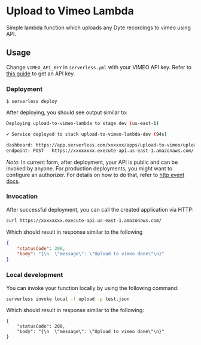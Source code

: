 <!--
title: 'AWS Simple HTTP Endpoint example in NodeJS'
description: 'This template demonstrates how to make a simple HTTP API with Node.js running on AWS Lambda and API Gateway using the Serverless Framework.'
layout: Doc
framework: v3
platform: AWS
language: nodeJS
authorLink: 'https://github.com/serverless'
authorName: 'Serverless, inc.'
authorAvatar: 'https://avatars1.githubusercontent.com/u/13742415?s=200&v=4'
-->

# Upload to Vimeo Lambda
Simple lambda function which uploads any Dyte recordings to vimeo using API.


## Usage

Change `VIMEO_API_KEY` in `serverless.yml` with your VIMEO API key. Refer to [this guide](https://developer.vimeo.com/api/guides/start) to get an API key.

### Deployment

```
$ serverless deploy
```

After deploying, you should see output similar to:

```bash
Deploying upload-to-vimeo-lambda to stage dev (us-east-1)

✔ Service deployed to stack upload-to-vimeo-lambda-dev (94s)

dashboard: https://app.serverless.com/xxxxxx/apps/upload-to-vimeo/upload-to-vimeo-lambda/dev/us-east-1
endpoint: POST - https://xxxxxxxx.execute-api.us-east-1.amazonaws.com/
```

_Note_: In current form, after deployment, your API is public and can be invoked by anyone. For production deployments, you might want to configure an authorizer. For details on how to do that, refer to [http event docs](https://www.serverless.com/framework/docs/providers/aws/events/apigateway/).

### Invocation

After successful deployment, you can call the created application via HTTP:

```bash
curl https://xxxxxxxx.execute-api.us-east-1.amazonaws.com/
```

Which should result in response similar to the following

```json
{
    "statusCode": 200,
    "body": "{\n  \"message\": \"Upload to vimeo done\"\n}"
}
```

### Local development

You can invoke your function locally by using the following command:

```bash
serverless invoke local -f upload -p test.json
```

Which should result in response similar to the following:

```
{
    "statusCode": 200,
    "body": "{\n  \"message\": \"Upload to vimeo done\"\n}"
}
```